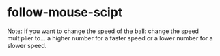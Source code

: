 # follow-mouse-scipt

Note: if you want to change the speed of the ball:
      change the speed multiplier to... a higher number for a faster speed or
                                        a lower number for a slower speed.
